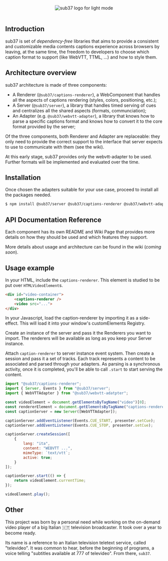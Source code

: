 <div align="center">
	<br>
	<br>
	<picture>
		<source media="(prefers-color-scheme: dark)"
			srcset="https://github.com/alexandercerutti/sub37/raw/master/assets/logo-dark.svg?sanitize=true"
		>
		<img
			alt="sub37 logo for light mode"
			src="https://github.com/alexandercerutti/sub37/raw/master/assets/logo-light.svg?sanitize=true"
		>
	</picture>
	<br>
	<br>
</div>

## Introduction

sub37 is set of _dependency-free_ libraries that aims to provide a consistent and customizable media contents captions experience across browsers by leaving, at the same time, the freedom to developers to choose which caption format to support (like WebVTT, TTML, ...) and how to style them.

## Architecture overview

sub37 architecture is made of three components:

- A Renderer (`@sub37/captions-renderer`), a WebComponent that handles all the aspects of captions rendering (styles, colors, positioning, etc.);
- A Server (`@sub37/server`), a library that handles timed serving of cues and centralizes all the shared aspects (formats, communciation);
- An Adapter (e.g. `@sub37/webvtt-adapter`), a library that knows how to parse a specific captions format and knows how to convert it to the core format provided by the server;

Of the three components, both Renderer and Adapter are replaceable: they only need to provide the correct support to the interface that server expects to use to communicate with them (see the wiki).

At this early stage, sub37 provides only the webvtt-adapter to be used. Further formats will be implemented and evaluated over the time.

## Installation

Once chosen the adapters suitable for your use case, proceed to install all the packages needed.

```sh
$ npm install @sub37/server @sub37/captions-renderer @sub37/webvtt-adapter
```

## API Documentation Reference

Each component has its own README and Wiki Page that provides more details on how they should be used and which features they support.

More details about usage and architecture can be found in the wiki (_coming soon_).

## Usage example

In your HTML, include the `captions-renderer`. This element is studied to be put over `HTMLVideoElement`s.

```html
<div id="video-container">
	<captions-renderer />
	<video src="...">
</div>
```

In your Javascript, load the caption-renderer by importing it as a side-effect. This will load it into your window's customElements Registry.

Create an instance of the server and pass it the Renderers you want to import. The renderers will be available as long as you keep your Server instance.

Attach `caption-renderer` to server instance event system. Then create a session and pass it a set of tracks. Each track represents a content to be associated and parsed through your adapters.
As parsing is a synchronous activity, once it is completed, you'll be able to call `.start` to start serving the content.

```javascript
import "@sub37/captions-renderer";
import { Server, Events } from "@sub37/server";
import { WebVTTAdapter } from "@sub37/webvtt-adatpter";

const videoElement = document.getElementsByTagName("video")[0];
const rendererElement = document.getElementsByTagName("captions-renderer")[0];
const captionServer = new Server([WebVTTAdapter]);

captionServer.addEventListener(Events.CUE_START, presenter.setCue);
captionServer.addEventListener(Events.CUE_STOP, presenter.setCue);

captionServer.createSession([
	{
		lang: "ita",
		content: "WEBVTT ...",
		mimeType: `text/vtt`;
		active: true;
	}
]);

captionServer.start(() => {
	return videoElement.currentTime;
});

videoElement.play();
```

## Other

This project was born by a personal need while working on the on-demand video player of a big Italian 🇮🇹 television broadcaster. It took over a year to become ready.

Its name is a reference to an Italian television teletext service, called "televideo". It was common to hear, before the beginning of programs, a voice telling "subtitles available at 777 of televideo". From there, `sub37`.
